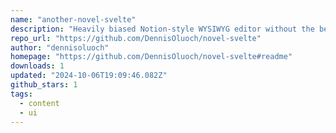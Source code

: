 ```yaml
---
name: "another-novel-svelte"
description: "Heavily biased Notion-style WYSIWYG editor without the bells and whistles."
repo_url: "https://github.com/DennisOluoch/novel-svelte"
author: "dennisoluoch"
homepage: "https://github.com/DennisOluoch/novel-svelte#readme"
downloads: 1
updated: "2024-10-06T19:09:46.082Z"
github_stars: 1
tags: 
  - content
  - ui
---
```

